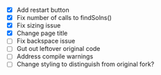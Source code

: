 - [x] Add restart button
- [x] Fix number of calls to findSolns()
- [x] Fix sizing issue
- [x] Change page title
- [ ] Fix backspace issue
- [ ] Gut out leftover original code
- [ ] Address compile warnings
- [ ] Change styling to distinguish from original fork?
